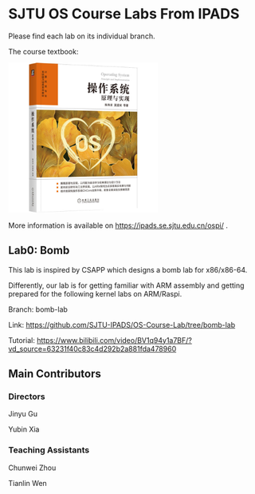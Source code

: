 # SJTU OS Course Labs From IPADS
Please find each lab on its individual branch.

The course textbook:

<img src="os-book.jpeg" alt="The course textbook" style="width:300px;height:300px;">

More information is available on https://ipads.se.sjtu.edu.cn/ospi/ .



## Lab0: Bomb
This lab is inspired by CSAPP which designs a bomb lab for x86/x86-64.

Differently, our lab is for getting familiar with ARM assembly and getting prepared for the following kernel labs on ARM/Raspi.

Branch: bomb-lab

Link: https://github.com/SJTU-IPADS/OS-Course-Lab/tree/bomb-lab

Tutorial: https://www.bilibili.com/video/BV1q94y1a7BF/?vd_source=63231f40c83c4d292b2a881fda478960

## Main Contributors
### Directors
Jinyu Gu

Yubin Xia

### Teaching Assistants
Chunwei Zhou

Tianlin Wen

